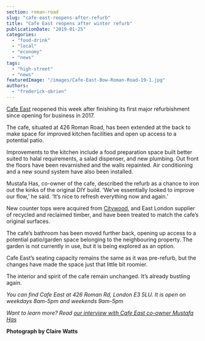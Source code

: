 ```yaml
---
section: roman-road
slug: "cafe-east-reopens-after-refurb"
title: "Cafe East reopens after winter refurb"
publicationDate: "2019-01-25"
categories: 
  - "food-drink"
  - "local"
  - "economy"
  - "news"
tags: 
  - "high-street"
  - "news"
featuredImage: "/images/Cafe-East-Bow-Roman-Road-19-1.jpg"
authors: 
  - "frederick-obrien"
---
```


[Cafe East](https://romanroadlondon.com/cafe-east-roman-road-mustafa-has-interview/) reopened this week after finishing its first major refurbishment since opening for business in 2017.

The cafe, situated at 426 Roman Road, has been extended at the back to make space for improved kitchen facilities and open up access to a potential patio.

Improvements to the kitchen include a food preparation space built better suited to halal requirements, a salad dispenser, and new plumbing. Out front the floors have been revarnished and the walls repainted. Air conditioning and a new sound system have also been installed.

Mustafa Has, co-owner of the cafe, described the refurb as a chance to iron out the kinks of the original DIY build. ‘We’ve essentially looked to improve our flow,’ he said. ‘It’s nice to refresh everything now and again.’

New counter tops were acquired from [Citywood](https://www.citywood.co.uk/), and East London supplier of recycled and reclaimed timber, and have been treated to match the cafe’s original surfaces.

The cafe’s bathroom has been moved further back, opening up access to a potential patio/garden space belonging to the neighbouring property. The garden is not currently in use, but it is being explored as an option.

Cafe East’s seating capacity remains the same as it was pre-refurb, but the changes have made the space just that little bit roomier.

The interior and spirit of the cafe remain unchanged. It’s already bustling again.

_You can find Cafe East at 426 Roman Rd, London E3 5LU. It is open on weekdays 8am-5pm and weekends 9am-5pm_

_Want to learn more? Read [our interview with Cafe East co-owner Mustafa Has](https://romanroadlondon.com/cafe-east-roman-road-mustafa-has-interview/)_

**Photograph by Claire Watts**
